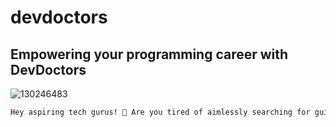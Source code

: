 # devdoctors 
## Empowering your programming career with DevDoctors
![130246483](https://user-images.githubusercontent.com/58683199/231743588-a61e1f25-cf5e-4de5-9af8-68ea290bb92b.png)




```txt
Hey aspiring tech gurus! 🌟 Are you tired of aimlessly searching for guidance to kickstart your career in the tech world? It's time to say hello to DevDoctor, your ultimate career companion! 🌐 DevDoctor is an innovative startup, specifically designed to assist junior developers in navigating the competitive tech job market. Our team of seasoned experts has curated a one-stop platform, packed with essential tools and resources tailored to your needs. 🛠️ With DevDoctor, you'll be equipped with personalized career coaching, thorough resume and cover letter assessments, hands-on interview practice, and more! We've got your back from your initial job hunt to securing that dream role. 💼 Breaking into the tech scene can seem daunting, but with DevDoctor by your side, you'll be armed with the knowledge and confidence to make your mark. Our mission? To uplift and embolden junior developers, so they can shape the future of technology. 🚀 Don't let your dream job slip away - join the DevDoctor family now and catapult your tech career to new heights! 💻🚀🌟


```

